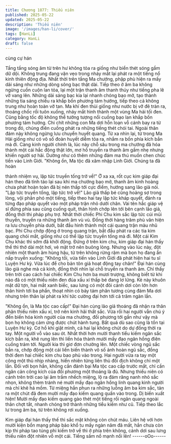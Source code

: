 ```yaml
---
title: Chương 1877: Thiếu niên
published: 2025-05-22
updated: 2025-05-22
description: 'Thiếu niên'
image: '/images/han-li/cover/'
tags: [HanLi]
category: HanLi
draft: false
---
```


cùng cự hán

Tầng tầng sóng âm từ trên hư không tỏa ra giống như biển thét
sóng gầm dữ dội. Không trung đang vặn vẹo trong nháy mắt lại
phát ra một tiếng nổ kinh thiên động địa.
Nhất thời trên tầng Ma chướng, phập phù hiện ra mấy dải sáng
như những dòng sông bạc thật dài. Tiếp theo ở âm ba không
ngừng cuồn cuộn lan tỏa, lại một trận thanh âm thanh thúy như
tiếng pha lê vỡ vang lên.
Những dải sáng bạc kia lại nhanh chóng bạo mở, tạo thành
những tia sáng chiếu ra khắp bốn phương tám hướng, tiếp theo
cả không trung như hoàn toàn vỡ tan.
Ma khí đen thùi giống như nước bị vỡ đê tràn ra, thoáng chốc rồi
tuôn xuống, nháy mắt hình thành một vùng Ma hải tối đen. Cũng
bằng tốc độ không thể tưởng tượng nổi cuồng bạo lan khắp bốn
phương tám hướng.
Chi chít những con Ma dơi hỗn loạn vỗ cánh bay ra từ trong đó,
chúng điên cuồng phát ra những tiếng thét chói tai.
Ngoài thân đám này không ngừng lưu chuyển huyết quang. Từ xa
nhìn lại, từ trong Ma Hải giống như có vô số đoàn huyết diễm tỏa
ra, nhắm ra bốn phía kích bắn mà đi.
Càng kinh người chính là, lúc này chỗ sâu trong ma chướng đã
hóa thành một cái hắc động thật lớn, mơ hồ truyền ra thanh âm
gầm nhẹ nhưng khiến người sợ hãi. Dường như có thêm những
đám ma thú muốn chen chúc tiến vào Linh Giới.
"Không ổn, Ma tộc đã xâm nhập Linh Giới. Chúng ta đã hoàn

thành nhiệm vụ, lập tức truyền tống trở về!" Ở xa xa, rốt cục kim
giáp đại hán theo đã tỉnh táo lại sau khi ma chướng bạo mở,
thanh âm kinh hoàng chưa phát hoàn toàn đã bị nén thấp tới cực
điểm, hướng sang lão giả nói.
"Lập tức truyền tống, lập tức trở về!" Lão giả thấp bé cũng hoảng
sợ trong lòng, vội phân phó một tiếng, tiếp theo hai tay lập tức
kháp quyết, đánh ra từng đạo pháp quyết vào một pháp trận nhỏ
dưới chân.
Vài tên hắc giáp vệ sĩ đứng phía sau cũng cuống quít, thân hình
chớp lên tới bên cạnh lão giả, đồng thời thi pháp phụ trợ.
Nhất thời chiếc Phi Chu kim sắc lập tức cúi mũi thuyền, truyền ra
những thanh âm vù vù. Đồng thời hàng trăm phù văn hiện ra lưu
chuyển phía dưới, bắt đầu hình thành một cái quang trận màu
nhũ bạc.
Phi Chu chớp động ở trong quang trận, bắt đầu phát ra các tia
kim quang chói mắt, giống như có thể lập tức truyền tống mà đi.
Một cái Kim Chu khác thì sớm đã khởi động. Đứng ở trên kim
chu, kim giáp đại hán thấy thế thì thở dài một hơi, vẻ mặt trở nên
buông lỏng.
Nhưng vào lúc này, đột nhiên một thanh âm hùng hậu, từ trên
không rừng rậm mà bọn họ đang ẩn nấp truyền xuống:
"Không tồi, vừa tiến vào Linh Giới đã phát hiện hai tu sĩ Luyện Hư
kỳ. Vừa lúc để cho bản tôn giả hoạt động tay chân!"
Đại hán cùng lão giả nghe mà cả kinh, đồng thời nhìn lại chỗ
truyền ra thanh âm. Chỉ thấy trên trời cao cách hai chiếc Kim Chu
hơn ba mươi trượng, không biết từ khi nào đã có một thiếu niên
đen đúa xấu xí thấp bé đang lơ lửng.
Kẻ này khuôn mặt dữ tợn, hai mắt xanh biếc, sau lưng có một đôi
cánh dơi còn lớn hơn thân hình tới ba phần, thoạt nhìn có bảy
tám phân tương cùng đám Ma dơi nhưng trên thân lại phát ra khí
tức cường đại hơn tới cả trăm ngàn lần.

"Không ổn, là Ma tộc cao cấp!"
Đại hán cùng lão giả thoáng đã nhận ra thân phận thiếu niên xấu
xí, trở nên kinh hãi thất sắc.
Vừa rồi hai người vẫn chú ý đến biến hóa kinh người của ma
chướng, đối phương tới gần như vậy mà bọn họ không cảm ứng
được chút hành tung.
Bất quá dù sao cũng là tồn tại Luyện Hư kỳ. Cơ hồ khi giật mình,
cả hai lại không chút do dự đồng thời ra tay.
Một người vỗ vào sau ót. Nhất thời hơn mười thanh tiểu kiếm
ngân sắc kích bắn ra, khẽ rung lên thì liền hóa thành mười mấy
đạo ngân hồng điên cuồng trảm tới.
Người kia thì giơ đơn chưởng lên. Một chiếc vòng ngũ sắc bắn ra,
chớp động một cái liền biến thành vô số ảnh hoàn ngũ sắc, đồng
thời đem hai chiếc kim chu bao phủ vào trong.
Hai người vừa ra tay một công một thủ nhịp nhàng, hiển nhiên
từng liên thủ đối địch không chỉ một lần.
Đối với bọn hắn, không cần đánh bại Ma tộc cao cấp trước mắt,
chỉ cần ngăn cản công kích của đối phương một thoáng là đủ.
Nhưng thiếu niên có cánh trên trời cao lại âm trầm nhếch miệng,
lộ ra đám răng nanh nhỏ sắc nhọn, không thèm tránh né mười
mấy đạo ngân hồng linh quang kinh người mà chỉ khẽ há mồm.
Từ miệng hắn phun ra những luồng âm ba kim sắc, tản ra một
chút đã đem mười mấy đạo kiếm quang quấn vào trong.
Dị biến xuất hiện!
Mười mấy đạo kiếm quang gào thét một tiếng rồi ngân quang
ngoài thân chợt tắt, nhanh chóng trở thành những tiểu kiếm như
cũ. Tiếp theo lắc lư trong âm ba, từ trên không rơi xuống.

Kim giáp đại hán thấy thế thì sắc mặt không còn chút máu.
Liên hệ với hơn mười kiện bổn mạng pháp bảo khổ tu mấy ngàn
năm đã mất, hắn chưa còn kịp thi pháp tao túng phi kiếm trở về
thì ở phía trên không, cánh dơi sau lưng thiếu niên đột nhiên vỗ
một cái.
Tiếng sấm nổ mạnh nổi lên!
------oOo------
